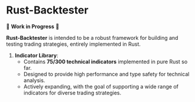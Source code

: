 # Rust-Backtester

🚧 **Work in Progress** 🚧

**Rust-Backtester** is intended to be a robust framework for building and testing trading strategies, entirely implemented in Rust. 

1. **Indicator Library**:  
   - Contains **75/300 technical indicators** implemented in pure Rust so far.  
   - Designed to provide high performance and type safety for technical analysis.  
   - Actively expanding, with the goal of supporting a wide range of indicators for diverse trading strategies.